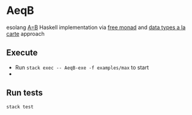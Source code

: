 # AeqB
esolang [A=B](https://esolangs.org/wiki/A=B) Haskell implementation via [free monad](https://hackage.haskell.org/package/free) and [data types a la carte](http://www.cs.ru.nl/~W.Swierstra/Publications/DataTypesALaCarte.pdf) approach

## Execute  

* Run `stack exec -- AeqB-exe -f examples/max` to start
* 
## Run tests

`stack test`
